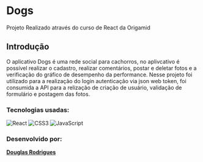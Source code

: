 # Dogs

Projeto Realizado através do curso de React da Origamid

## Introdução
O aplicativo Dogs é uma rede social para cachorros, no aplivcativo é possível realizar o cadastro, realizar comentários, postar e deletar fotos e a verificação do gráfico de desempenho da performance.
Nesse projeto foi utilizado para a realização do login autenticação via json web token, foi consumida a API para a relização de criação de usuário, validação de formulário e postagem das fotos.

### Tecnologias usadas:

 ![React](https://img.shields.io/badge/react-%2320232a.svg?style=for-the-badge&logo=react&logoColor=%2361DAFB)
![CSS3](https://img.shields.io/badge/css3-%231572B6.svg?style=for-the-badge&logo=css3&logoColor=white)
	![JavaScript](https://img.shields.io/badge/javascript-%23323330.svg?style=for-the-badge&logo=javascript&logoColor=%23F7DF1E)

 

 ### Desenvolvido por:
 **[Douglas Rodrigues](https://douglasrodriguesgit.github.io/portfolio/index.html)**

